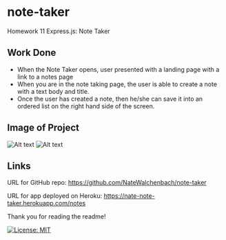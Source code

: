 # note-taker

Homework 11 Express.js: Note Taker

## Work Done

- When the Note Taker opens, user presented with a landing page with a link to a notes page
- When you are in the note taking page, the user is able to create a note with a text body and title.
- Once the user has created a note, then he/she can save it into an ordered list on the right hand side of the screen.

## Image of Project

![Alt text](./Assets/Screenshot_1)
![Alt text](./Assets/Screenshot_2)

## Links

URL for GitHub repo: https://github.com/NateWalchenbach/note-taker

URL for app deployed on Heroku: https://nate-note-taker.herokuapp.com/notes

Thank you for reading the readme!

[![License: MIT](https://img.shields.io/badge/License-MIT-blue.svg)](https://opensource.org/licenses/MIT)
